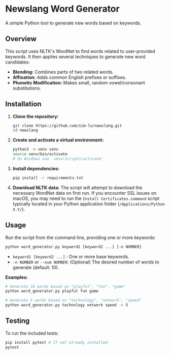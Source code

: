 # Newslang Word Generator

A simple Python tool to generate new words based on keywords.

## Overview

This script uses NLTK's WordNet to find words related to user-provided keywords. It then applies several techniques to generate new word candidates:

*   **Blending:** Combines parts of two related words.
*   **Affixation:** Adds common English prefixes or suffixes.
*   **Phonetic Modification:** Makes small, random vowel/consonant substitutions.

## Installation

1.  **Clone the repository:**
    ```bash
    git clone https://github.com/sim-lu/newslang.git
    cd newslang
    ```
2.  **Create and activate a virtual environment:**
    ```bash
    python3 -m venv venv
    source venv/bin/activate 
    # On Windows use `venv\Scripts\activate`
    ```
3.  **Install dependencies:**
    ```bash
    pip install -r requirements.txt
    ```
4.  **Download NLTK data:** The script will attempt to download the necessary WordNet data on first run. If you encounter SSL issues on macOS, you may need to run the `Install Certificates.command` script typically located in your Python application folder (`/Applications/Python X.Y/`).

## Usage

Run the script from the command line, providing one or more keywords:

```bash
python word_generator.py keyword1 [keyword2 ...] [-n NUMBER]
```

*   `keyword1 [keyword2 ...]` : One or more base keywords.
*   `-n NUMBER` or `--num NUMBER`: (Optional) The desired number of words to generate (default: 10).

**Examples:**

```bash
# Generate 10 words based on "playful", "fun", "game"
python word_generator.py playful fun game

# Generate 5 words based on "technology", "network", "speed"
python word_generator.py technology network speed -n 5
```

## Testing

To run the included tests:

```bash
pip install pytest # If not already installed
pytest
``` 